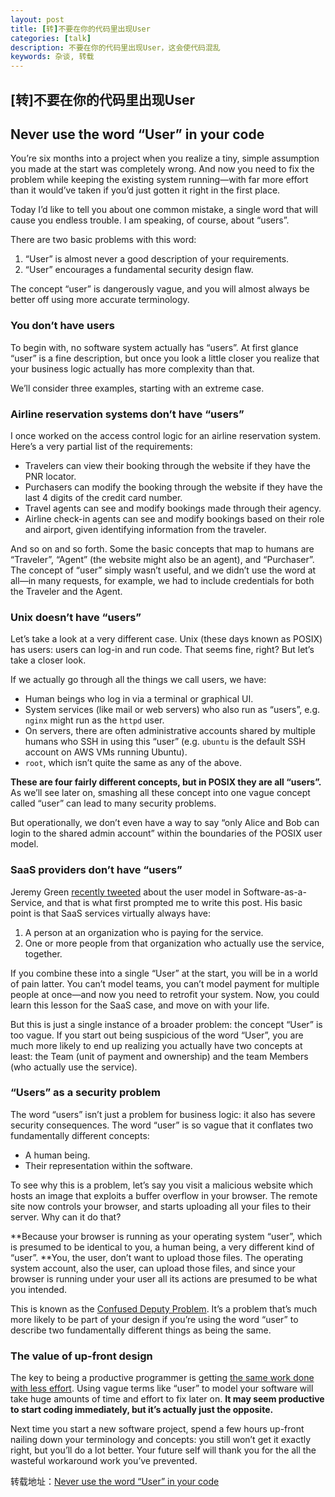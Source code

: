 ```yaml
---
layout: post
title: [转]不要在你的代码里出现User
categories: [talk]
description: 不要在你的代码里出现User，这会使代码混乱
keywords: 杂谈, 转载
---
```


## [转]不要在你的代码里出现User

## Never use the word “User” in your code

You’re six months into a project when you realize a tiny, simple assumption you made at the start was completely wrong. And now you need to fix the problem while keeping the existing system running—with far more effort than it would’ve taken if you’d just gotten it right in the first place.

Today I’d like to tell you about one common mistake, a single word that will cause you endless trouble. I am speaking, of course, about “users”.

There are two basic problems with this word:

1. “User” is almost never a good description of your requirements.
2. “User” encourages a fundamental security design flaw.

The concept “user” is dangerously vague, and you will almost always be better off using more accurate terminology.

### You don’t have users
To begin with, no software system actually has “users”. At first glance “user” is a fine description, but once you look a little closer you realize that your business logic actually has more complexity than that.

We’ll consider three examples, starting with an extreme case.

### Airline reservation systems don’t have “users”

I once worked on the access control logic for an airline reservation system. Here’s a very partial list of the requirements:

- Travelers can view their booking through the website if they have the PNR locator.
- Purchasers can modify the booking through the website if they have the last 4 digits of the credit card number.
- Travel agents can see and modify bookings made through their agency.
- Airline check-in agents can see and modify bookings based on their role and airport, given identifying information from the traveler.

And so on and so forth. Some the basic concepts that map to humans are “Traveler”, “Agent” (the website might also be an agent), and “Purchaser”. The concept of “user” simply wasn’t useful, and we didn’t use the word at all—in many requests, for example, we had to include credentials for both the Traveler and the Agent.

### Unix doesn’t have “users”
Let’s take a look at a very different case. Unix (these days known as POSIX) has users: users can log-in and run code. That seems fine, right? But let’s take a closer look.

If we actually go through all the things we call users, we have:

- Human beings who log in via a terminal or graphical UI.
- System services (like mail or web servers) who also run as “users”, e.g. `nginx` might run as the `httpd` user.
- On servers, there are often administrative accounts shared by multiple humans who SSH in using this “user” (e.g. `ubuntu` is the default SSH account on AWS VMs running Ubuntu).
- `root`, which isn’t quite the same as any of the above.

**These are four fairly different concepts, but in POSIX they are all “users”.** As we’ll see later on, smashing all these concept into one vague concept called “user” can lead to many security problems.

But operationally, we don’t even have a way to say “only Alice and Bob can login to the shared admin account” within the boundaries of the POSIX user model.

### SaaS providers don’t have “users”

Jeremy Green [recently tweeted](https://twitter.com/jagthedrummer/status/1037812206602252291) about the user model in Software-as-a-Service, and that is what first prompted me to write this post. His basic point is that SaaS services virtually always have:

1. A person at an organization who is paying for the service.
2. One or more people from that organization who actually use the service, together.

If you combine these into a single “User” at the start, you will be in a world of pain latter. You can’t model teams, you can’t model payment for multiple people at once—and now you need to retrofit your system. Now, you could learn this lesson for the SaaS case, and move on with your life.

But this is just a single instance of a broader problem: the concept “User” is too vague. If you start out being suspicious of the word “User”, you are much more likely to end up realizing you actually have two concepts at least: the Team (unit of payment and ownership) and the team Members (who actually use the service).

### “Users” as a security problem
The word “users” isn’t just a problem for business logic: it also has severe security consequences. The word “user” is so vague that it conflates two fundamentally different concepts:

- A human being.
- Their representation within the software.

To see why this is a problem, let’s say you visit a malicious website which hosts an image that exploits a buffer overflow in your browser. The remote site now controls your browser, and starts uploading all your files to their server. Why can it do that?

**Because your browser is running as your operating system “user”, which is presumed to be identical to you, a human being, a very different kind of “user”. **You, the user, don’t want to upload those files. The operating system account, also the user, can upload those files, and since your browser is running under your user all its actions are presumed to be what you intended.

This is known as the [Confused Deputy Problem](https://en.wikipedia.org/wiki/Confused_deputy_problem). It’s a problem that’s much more likely to be part of your design if you’re using the word “user” to describe two fundamentally different things as being the same.

### The value of up-front design
The key to being a productive programmer is getting [the same work done with less effort](https://codewithoutrules.com/2016/08/25/the-01x-programmer/). Using vague terms like “user” to model your software will take huge amounts of time and effort to fix later on. **It may seem productive to start coding immediately, but it’s actually just the opposite.**

Next time you start a new software project, spend a few hours up-front nailing down your terminology and concepts: you still won’t get it exactly right, but you’ll do a lot better. Your future self will thank you for the all the wasteful workaround work you’ve prevented.

转载地址：[Never use the word “User” in your code](https://codewithoutrules.com/2018/09/21/users-considered-harmful/?utm_source=wanqu.co&utm_campaign=Wanqu+Daily&utm_medium=website)